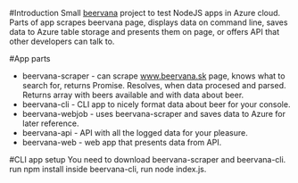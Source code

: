 #Introduction
Small [beervana](http://beervana.sk/) project to test NodeJS apps in Azure cloud. Parts of app scrapes beervana page, displays data on command line, saves data to Azure table storage and presents them on page, or offers API that other developers can talk to. 

#App parts
- beervana-scraper - can scrape www.beervana.sk page, knows what to search for, returns Promise. Resolves, when data procesed and parsed. Returns array with beers available and with data about beer.
- beervana-cli - CLI app to nicely format data about beer for your console.
- beervana-webjob - uses beervana-scraper and saves data to Azure for later reference.
- beervana-api - API with all the logged data for your pleasure.
- beervana-web - web app that presents data from API.

#CLI app setup
You need to download beervana-scraper and beervana-cli. run npm install inside beervana-cli, run node index.js.